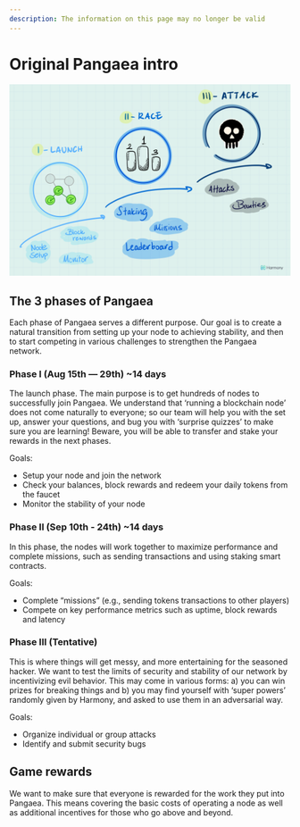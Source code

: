 ```yaml
---
description: The information on this page may no longer be valid
---
```


# Original Pangaea intro

![](../../.gitbook/assets/img_0768-1.PNG)

## The 3 phases of Pangaea

Each phase of Pangaea serves a different purpose. Our goal is to create a natural transition from setting up your node to achieving stability, and then to start competing in various challenges to strengthen the Pangaea network.

### Phase I \(Aug 15th — 29th\) ~14 days

The launch phase. The main purpose is to get hundreds of nodes to successfully join Pangaea. We understand that ‘running a blockchain node’ does not come naturally to everyone; so our team will help you with the set up, answer your questions, and bug you with ‘surprise quizzes’ to make sure you are learning! Beware, you will be able to transfer and stake your rewards in the next phases.

Goals:

* Setup your node and join the network
* Check your balances, block rewards and redeem your daily tokens from the faucet
* Monitor the stability of your node

### Phase II \(Sep 10th - 24th\) ~14 days

In this phase, the nodes will work together to maximize performance and complete missions, such as sending transactions and using staking smart contracts.

Goals:

* Complete “missions” \(e.g., sending tokens transactions to other players\)
* Compete on key performance metrics such as uptime, block rewards and latency

### Phase III \(Tentative\)

This is where things will get messy, and more entertaining for the seasoned hacker. We want to test the limits of security and stability of our network by incentivizing evil behavior. This may come in various forms: a\) you can win prizes for breaking things and b\) you may find yourself with ‘super powers’ randomly given by Harmony, and asked to use them in an adversarial way.

Goals:

* Organize individual or group attacks
* Identify and submit security bugs

## Game rewards

We want to make sure that everyone is rewarded for the work they put into Pangaea. This means covering the basic costs of operating a node as well as additional incentives for those who go above and beyond.

